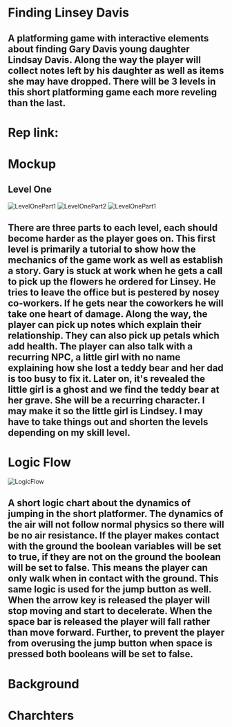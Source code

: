 # Finding Linsey Davis
## A platforming game with interactive elements about finding Gary Davis young daughter Lindsay Davis. Along the way the player will collect notes left by his daughter as well as items she may have dropped. There will be 3 levels in this short platforming game each more reveling than the last. 

# Rep link: 

# Mockup 
## Level One
![LevelOnePart1](https://github.com/MaggieColeDude/Platforming-game-/blob/main/Images/LevelOnePart1.jpg)
![LevelOnePart2](https://github.com/MaggieColeDude/Platforming-game-/blob/main/Images/LevelOnePart2.jpg)
![LevelOnePart1](https://github.com/MaggieColeDude/Platforming-game-/blob/main/Images/LevelOnePart3.jpg)
## There are three parts to each level, each should become harder as the player goes on. This first level is primarily a tutorial to show how the mechanics of the game work as well as establish a story. Gary is stuck at work when he gets a call to pick up the flowers he ordered for Linsey. He tries to leave the office but is pestered by nosey co-workers. If he gets near the coworkers he will take one heart of damage. Along the way, the player can pick up notes which explain their relationship. They can also pick up petals which add health. The player can also talk with a recurring NPC, a little girl with no name explaining how she lost a teddy bear and her dad is too busy to fix it. Later on, it's revealed the little girl is a ghost and we find the teddy bear at her grave. She will be a recurring character. I may make it so the little girl is Lindsey. I may have to take things out and shorten the levels depending on my skill level. 

# Logic Flow 
![LogicFlow](https://github.com/MaggieColeDude/Platforming-game-/blob/main/Images/Logic%20flow%20Chart.png)
## A short logic chart about the dynamics of jumping in the short platformer. The dynamics of the air will not follow normal physics so there will be no air resistance. If the player makes contact with the ground the boolean variables will be set to true, if they are not on the ground the boolean will be set to false. This means the player can only walk when in contact with the ground. This same logic is used for the jump button as well. When the arrow key is released the player will stop moving and start to decelerate. When the space bar is released the player will fall rather than move forward. Further, to prevent the player from overusing the jump button when space is pressed both booleans will be set to false. 

# Background 

# Charchters 
